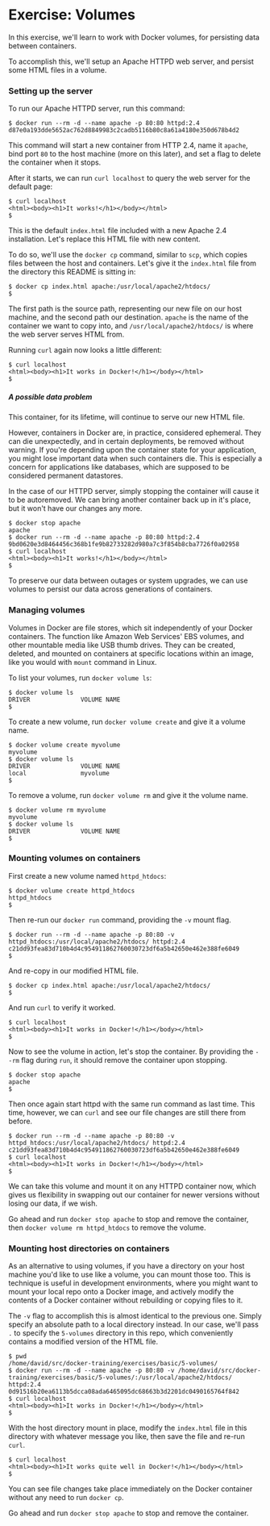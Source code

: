 # Exercise: Volumes

In this exercise, we'll learn to work with Docker volumes, for persisting data between containers.

To accomplish this, we'll setup an Apache HTTPD web server, and persist some HTML files in a volume.

### Setting up the server

To run our Apache HTTPD server, run this command:

```
$ docker run --rm -d --name apache -p 80:80 httpd:2.4
d87e0a193dde5652ac762d8849983c2cadb5116b80c8a61a4180e350d678b4d2
```

This command will start a new container from HTTP 2.4, name it `apache`, bind port `80` to the host machine (more on this later), and set a flag to delete the container when it stops.

After it starts, we can run `curl localhost` to query the web server for the default page:

```
$ curl localhost
<html><body><h1>It works!</h1></body></html>
$
```

This is the default `index.html` file included with a new Apache 2.4 installation. Let's replace this HTML file with new content.

To do so, we'll use the `docker cp` command, similar to `scp`, which copies files between the host and containers. Let's give it the `index.html` file from the directory this README is sitting in:

```
$ docker cp index.html apache:/usr/local/apache2/htdocs/
$
```

The first path is the source path, representing our new file on our host machine, and the second path our destination. `apache` is the name of the container we want to copy into, and `/usr/local/apache2/htdocs/` is where the web server serves HTML from.

Running `curl` again now looks a little different:

```
$ curl localhost
<html><body><h1>It works in Docker!</h1></body></html>
$
```

##### A possible data problem

This container, for its lifetime, will continue to serve our new HTML file.

However, containers in Docker are, in practice, considered ephemeral. They can die unexpectedly, and in certain deployments, be removed without warning. If you're depending upon the container state for your application, you might lose important data when such containers die. This is especially a concern for applications like databases, which are supposed to be considered permanent datastores.

In the case of our HTTPD server, simply stopping the container will cause it to be autoremoved. We can bring another container back up in it's place, but it won't have our changes any more.

```
$ docker stop apache
apache
$ docker run --rm -d --name apache -p 80:80 httpd:2.4
9bd0620e3d8464456c368b1fe9b82733282d980a7c3f854b8cba7726f0a02958
$ curl localhost
<html><body><h1>It works!</h1></body></html>
$
```

To preserve our data between outages or system upgrades, we can use volumes to persist our data across generations of containers.

### Managing volumes

Volumes in Docker are file stores, which sit independently of your Docker containers. The function like Amazon Web Services' EBS volumes, and other mountable media like USB thumb drives. They can be created, deleted, and mounted on containers at specific locations within an image, like you would with `mount` command in Linux.

To list your volumes, run `docker volume ls`:

```
$ docker volume ls
DRIVER              VOLUME NAME
$
```
To create a new volume, run `docker volume create` and give it a volume name.

```
$ docker volume create myvolume
myvolume
$ docker volume ls
DRIVER              VOLUME NAME
local               myvolume
$
```

To remove a volume, run `docker volume rm` and give it the volume name.

```
$ docker volume rm myvolume
myvolume
$ docker volume ls
DRIVER              VOLUME NAME
$
```

### Mounting volumes on containers

First create a new volume named `httpd_htdocs`:

```
$ docker volume create httpd_htdocs
httpd_htdocs
$
```

Then re-run our `docker run` command, providing the `-v` mount flag.

```
$ docker run --rm -d --name apache -p 80:80 -v httpd_htdocs:/usr/local/apache2/htdocs/ httpd:2.4
c21dd93fea83d710b4d4c954911862760030723df6a5b42650e462e388fe6049
$
```

And re-copy in our modified HTML file.

```
$ docker cp index.html apache:/usr/local/apache2/htdocs/
$
```

And run `curl` to verify it worked.

```
$ curl localhost
<html><body><h1>It works in Docker!</h1></body></html>
$
```

Now to see the volume in action, let's stop the container. By providing the `--rm` flag during `run`, it should remove the container upon stopping.

```
$ docker stop apache
apache
$
```

Then once again start httpd with the same run command as last time. This time, however, we can `curl` and see our file changes are still there from before.

```
$ docker run --rm -d --name apache -p 80:80 -v httpd_htdocs:/usr/local/apache2/htdocs/ httpd:2.4
c21dd93fea83d710b4d4c954911862760030723df6a5b42650e462e388fe6049
$ curl localhost
<html><body><h1>It works in Docker!</h1></body></html>
$
```

We can take this volume and mount it on any HTTPD container now, which gives us flexibility in swapping out our container for newer versions without losing our data, if we wish.

Go ahead and run `docker stop apache` to stop and remove the container, then `docker volume rm httpd_htdocs` to remove the volume.

### Mounting host directories on containers

As an alternative to using volumes, if you have a directory on your host machine you'd like to use like a volume, you can mount those too. This is technique is useful in development environments, where you might want to mount your local repo onto a Docker image, and actively modify the contents of a Docker container without rebuilding or copying files to it.

The `-v` flag to accomplish this is almost identical to the previous one. Simply specify an absolute path to a local directory instead. In our case, we'll pass `.` to specify the `5-volumes` directory in this repo, which conveniently contains a modified version of the HTML file.

```
$ pwd
/home/david/src/docker-training/exercises/basic/5-volumes/
$ docker run --rm -d --name apache -p 80:80 -v /home/david/src/docker-training/exercises/basic/5-volumes/:/usr/local/apache2/htdocs/ httpd:2.4
0d91516b20ea6113b5dcca08ada6465095dc68663b3d2201dc0490165764f842
$ curl localhost
<html><body><h1>It works in Docker!</h1></body></html>
$
```

With the host directory mount in place, modify the `index.html` file in this directory with whatever message you like, then save the file and re-run `curl`.

```
$ curl localhost
<html><body><h1>It works quite well in Docker!</h1></body></html>
$
```

You can see file changes take place immediately on the Docker container without any need to run `docker cp`.

Go ahead and run `docker stop apache` to stop and remove the container.